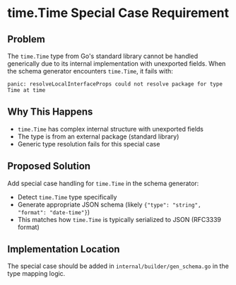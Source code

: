 # time.Time Special Case Requirement

## Problem
The `time.Time` type from Go's standard library cannot be handled generically due to its internal implementation with unexported fields. When the schema generator encounters `time.Time`, it fails with:
```
panic: resolveLocalInterfaceProps could not resolve package for type Time at time
```

## Why This Happens
- `time.Time` has complex internal structure with unexported fields
- The type is from an external package (standard library)
- Generic type resolution fails for this special case

## Proposed Solution
Add special case handling for `time.Time` in the schema generator:
- Detect `time.Time` type specifically
- Generate appropriate JSON schema (likely `{"type": "string", "format": "date-time"}`)
- This matches how `time.Time` is typically serialized to JSON (RFC3339 format)

## Implementation Location
The special case should be added in `internal/builder/gen_schema.go` in the type mapping logic.